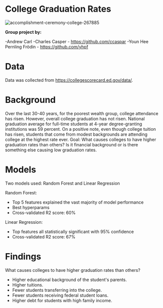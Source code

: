 # College Graduation Rates
![accomplishment-ceremony-college-267885](https://user-images.githubusercontent.com/35437820/40274873-e7d0390a-5baf-11e8-934e-7e56768da2ea.jpg)

**Group project by:**

-Andrew Carl 
-Charles Casper - https://github.com/ccaspar 
-Youn Hee Pernling Frödin - https://github.com/yhpf 

# Data

Data was collected from https://collegescorecard.ed.gov/data/. 

# Background

Over the last 30-40 years, for the poorest wealth group, college attendance has risen. However, overall college graduation has not risen. National graduation average for full-time students at 4-year degree-granting institutions was 59 percent. On a positive note, even though college tuition has risen, students that come from modest backgrounds are attending college at the highest rate ever. Goal: What causes colleges to have higher graduation rates than others? Is it financial background or is there something else causing low graduation rates. 

# Models
Two models used: Random Forest and Linear Regression

Random Forest:
- Top 5 features explained the vast majority of model performance
- Best hyperparams
- Cross-validated R2 score: 60%

Linear Regression:
- Top features all statistically significant with 95% confidence
- Cross-validated R2 score: 67%

# Findings

What causes colleges to have higher graduation rates than others?

- Higher educational background of the student's parents.
- Higher tuitions.
- Fewer students transferring into the college.
- Fewer students receiving federal student loans.
- Higher debt for students with high family income.
